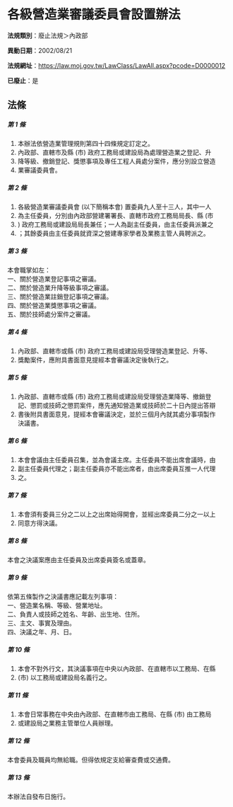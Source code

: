 # 各級營造業審議委員會設置辦法

**法規類別**：廢止法規＞內政部

**異動日期**：2002/08/21  

**法規網址**：https://law.moj.gov.tw/LawClass/LawAll.aspx?pcode=D0000012

**已廢止**：是



## 法條
##### 第 1 條
1. 本辦法依營造業管理規則第四十四條規定訂定之。
1. 內政部、直轄市及縣 (市) 政府工務局或建設局為處理營造業之登記、升
1. 降等級、撤銷登記、獎懲事項及專任工程人員處分案件，應分別設立營造
1. 業審議委員會。

##### 第 2 條
1. 各級營造業審議委員會 (以下簡稱本會) 置委員九人至十三人，其中一人
1. 為主任委員，分別由內政部營建署署長、直轄市政府工務局局長、縣 (市
1. ) 政府工務局或建設局局長兼任；一人為副主任委員，由主任委員派兼之
1. ；其餘委員由主任委員就資深之營建專家學者及業務主管人員聘派之。

##### 第 3 條
本會職掌如左：  
一、關於營造業登記事項之審議。  
二、關於營造業升降等級事項之審議。  
三、關於營造業註銷登記事項之審議。  
四、關於營造業獎懲事項之審議。  
五、關於技師處分案件之審議。  

##### 第 4 條
1. 內政部、直轄市或縣 (市) 政府工務局或建設局受理營造業登記、升等、
1. 獎勵案件，應附具書面意見提經本會審議決定後執行之。

##### 第 5 條
1. 內政部、直轄市或縣 (市) 政府工務局或建設局受理營造業降等、撤銷登  
記、懲罰或技師之懲罰案件，應先通知營造業或技師於二十日內提出答辯
1. 書後附具書面意見，提經本會審議決定，並於三個月內就其處分事項製作  
決議書。

##### 第 6 條
1. 本會會議由主任委員召集，並為會議主席。主任委員不能出席會議時，由
1. 副主任委員代理之；副主任委員亦不能出席者，由出席委員互推一人代理
1. 之。

##### 第 7 條
1. 本會須有委員三分之二以上之出席始得開會，並經出席委員二分之一以上
1. 同意方得決議。

##### 第 8 條
本會之決議案應由主任委員及出席委員簽名或蓋章。

##### 第 9 條
依第五條製作之決議書應記載左列事項：  
一、營造業名稱、等級、營業地址。  
二、負責人或技師之姓名、年齡、出生地、住所。  
三、主文、事實及理由。  
四、決議之年、月、日。  

##### 第 10 條
1. 本會不對外行文，其決議事項在中央以內政部、在直轄市以工務局、在縣
1.  (市) 以工務局或建設局名義行之。

##### 第 11 條
1. 本會日常事務在中央由內政部、在直轄市由工務局、在縣 (市) 由工務局
1. 或建設局之業務主管單位人員辦理。

##### 第 12 條
本會委員及職員均無給職。但得依規定支給審查費或交通費。

##### 第 13 條
本辦法自發布日施行。


